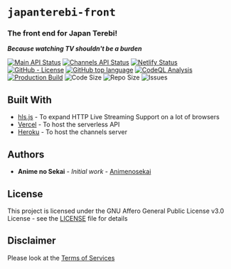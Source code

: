 # `japanterebi-front`

### The front end for Japan Terebi!  
***Because watching TV shouldn't be a burden***

[![Main API Status](https://img.shields.io/uptimerobot/ratio/m787817878-b8981da3cd50ccafba042058?label=Main%20API%20Uptime)](https://stats.uptimerobot.com/lMVyrUoqYq/787817878)
[![Channels API Status](https://img.shields.io/uptimerobot/ratio/m787903761-eee8bc3c1af299a23226af9f?label=Channels%20API%20Uptime)](https://stats.uptimerobot.com/lMVyrUoqYq/787903761)
[![Netlify Status](https://api.netlify.com/api/v1/badges/704ba16e-4ab4-4685-a0c8-46f5961fff4b/deploy-status)](https://app.netlify.com/sites/japanterebi-nightly/deploys)
[![GitHub - License](https://img.shields.io/github/license/AnimenosekaiGroup/japanterebi-front)](https://github.com/AnimenosekaiGroup/japanterebi-front/blob/master/LICENSE)
[![GitHub top language](https://img.shields.io/github/languages/top/AnimenosekaiGroup/japanterebi-front)](https://github.com/AnimenosekaiGroup/japanterebi-front)
[![CodeQL Analysis](https://github.com/AnimenosekaiGroup/japanterebi-front/actions/workflows/codeql-analysis.yaml/badge.svg)](https://github.com/AnimenosekaiGroup/japanterebi-front/actions/workflows/codeql-analysis.yaml)
[![Production Build](https://github.com/AnimenosekaiGroup/japanterebi-front/actions/workflows/production.yaml/badge.svg)](https://github.com/AnimenosekaiGroup/japanterebi-front/actions/workflows/production.yaml)
![Code Size](https://img.shields.io/github/languages/code-size/AnimenosekaiGroup/japanterebi-front)
![Repo Size](https://img.shields.io/github/repo-size/AnimenosekaiGroup/japanterebi-front)
![Issues](https://img.shields.io/github/issues/AnimenosekaiGroup/japanterebi-front)


## Built With

* [hls.js](https://github.com/video-dev/hls.js) - To expand HTTP Live Streaming Support on a lot of browsers
* [Vercel](https://vercel.com/) - To host the serverless API
* [Heroku](http://heroku.com/) - To host the channels server

## Authors

* **Anime no Sekai** - *Initial work* - [Animenosekai](https://github.com/Animenosekai)

## License

This project is licensed under the GNU Affero General Public License v3.0 License - see the [LICENSE](LICENSE) file for details


## Disclaimer

Please look at the [Terms of Services](TERMSOFSERVICES.md)
